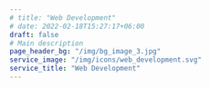 ```yaml
---
# title: "Web Development"
# date: 2022-02-18T15:27:17+06:00
draft: false
# Main description
page_header_bg: "/img/bg_image_3.jpg"
service_image: "/img/icons/web_development.svg"
service_title: "Web Development"
---
```


